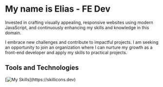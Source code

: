 
# My name is Elias - FE Dev

Invested in crafting visually appealing, responsive websites using modern JavaScript, and continuously enhancing my skills and knowledge in this domain. 

I embrace new challenges and contribute to impactful projects. I am seeking an opportunity to join an organization where I can nurture my growth as a front-end developer and apply my skills to practical projects.

## Tools and Technologies

[![My Skills](https://skillicons.dev/icons?i=js,html,css,sass,angular,react,aws,mongodb,azure,bash,bootstrap,docker,figma,firebase,git,vscode,)](https://skillicons.dev)
<!--
**EliasTM1/EliasTM1** is a ✨ _special_ ✨ repository because its `README.md` (this file) appears on your GitHub profile.

Here are some ideas to get you started:

- 🔭 I’m currently working on ...
- 🌱 I’m currently learning ...
- 👯 I’m looking to collaborate on ...
- 🤔 I’m looking for help with ...
- 💬 Ask me about ...
- 📫 How to reach me: ...
- 😄 Pronouns: ...
- ⚡ Fun fact: ...
-->
